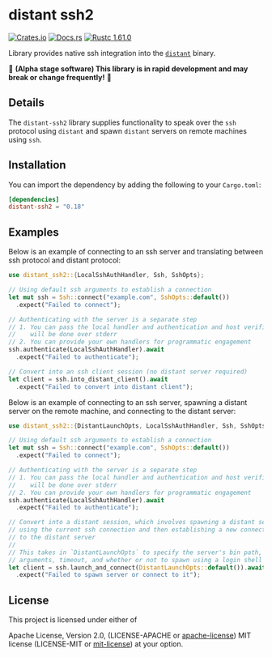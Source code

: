 # distant ssh2

[![Crates.io][distant_crates_img]][distant_crates_lnk] [![Docs.rs][distant_doc_img]][distant_doc_lnk] [![Rustc 1.61.0][distant_rustc_img]][distant_rustc_lnk]

[distant_crates_img]: https://img.shields.io/crates/v/distant-ssh2.svg
[distant_crates_lnk]: https://crates.io/crates/distant-ssh2
[distant_doc_img]: https://docs.rs/distant-ssh2/badge.svg
[distant_doc_lnk]: https://docs.rs/distant-ssh2
[distant_rustc_img]: https://img.shields.io/badge/distant_ssh2-rustc_1.61+-lightgray.svg
[distant_rustc_lnk]: https://blog.rust-lang.org/2022/05/19/Rust-1.61.0.html

Library provides native ssh integration into the
[`distant`](https://github.com/chipsenkbeil/distant) binary.

🚧 **(Alpha stage software) This library is in rapid development and may break or change frequently!** 🚧

## Details

The `distant-ssh2` library supplies functionality to speak over the `ssh`
protocol using `distant` and spawn `distant` servers on remote machines using
`ssh`.

## Installation

You can import the dependency by adding the following to your `Cargo.toml`:

```toml
[dependencies]
distant-ssh2 = "0.18"
```

## Examples

Below is an example of connecting to an ssh server and translating between ssh
protocol and distant protocol:

```rust
use distant_ssh2::{LocalSshAuthHandler, Ssh, SshOpts};

// Using default ssh arguments to establish a connection
let mut ssh = Ssh::connect("example.com", SshOpts::default())
  .expect("Failed to connect");

// Authenticating with the server is a separate step
// 1. You can pass the local handler and authentication and host verification
//    will be done over stderr
// 2. You can provide your own handlers for programmatic engagement
ssh.authenticate(LocalSshAuthHandler).await
  .expect("Failed to authenticate");

// Convert into an ssh client session (no distant server required)
let client = ssh.into_distant_client().await
  .expect("Failed to convert into distant client");
```

Below is an example of connecting to an ssh server, spawning a distant server
on the remote machine, and connecting to the distant server:

```rust
use distant_ssh2::{DistantLaunchOpts, LocalSshAuthHandler, Ssh, SshOpts};

// Using default ssh arguments to establish a connection
let mut ssh = Ssh::connect("example.com", SshOpts::default())
  .expect("Failed to connect");

// Authenticating with the server is a separate step
// 1. You can pass the local handler and authentication and host verification
//    will be done over stderr
// 2. You can provide your own handlers for programmatic engagement
ssh.authenticate(LocalSshAuthHandler).await
  .expect("Failed to authenticate");

// Convert into a distant session, which involves spawning a distant server
// using the current ssh connection and then establishing a new connection
// to the distant server
//
// This takes in `DistantLaunchOpts` to specify the server's bin path,
// arguments, timeout, and whether or not to spawn using a login shell
let client = ssh.launch_and_connect(DistantLaunchOpts::default()).await
  .expect("Failed to spawn server or connect to it");
```

## License

This project is licensed under either of

Apache License, Version 2.0, (LICENSE-APACHE or
[apache-license][apache-license]) MIT license (LICENSE-MIT or
[mit-license][mit-license]) at your option.

[apache-license]: http://www.apache.org/licenses/LICENSE-2.0
[mit-license]: http://opensource.org/licenses/MIT
